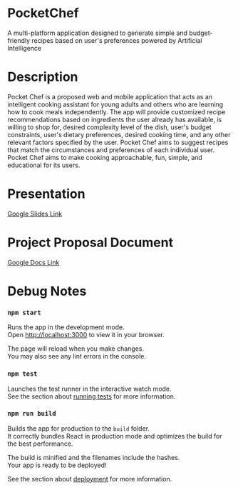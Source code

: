 # PocketChef

A multi-platform application designed to generate simple and budget-friendly recipes based on user's preferences powered by Artificial Intelligence

# Description

Pocket Chef is a proposed web and mobile application that acts as an intelligent cooking assistant for young adults and others who are learning how to cook meals independently. The app will provide customized recipe recommendations based on ingredients the user already has available, is willing to shop for, desired complexity level of the dish, user's budget constraints, user's dietary preferences, desired cooking time, and any other relevant factors specified by the user. Pocket Chef aims to suggest recipes that match the circumstances and preferences of each individual user. Pocket Chef aims to make cooking approachable, fun, simple, and educational for its users.

# Presentation

[Google Slides Link](https://docs.google.com/presentation/d/1ysY0iXat3KDyt-j90wWWccjFWgYwKsGyCN0LTgSph5M/edit?usp=sharing)

# Project Proposal Document

[Google Docs Link](https://docs.google.com/document/d/1GUYQyB2tZ-MuVi04Kp4Ky5cQFExCfqHcU6ehCBGQrpE/edit)

# Debug Notes

### `npm start`

Runs the app in the development mode.\
Open [http://localhost:3000](http://localhost:3000) to view it in your browser.

The page will reload when you make changes.\
You may also see any lint errors in the console.

### `npm test`

Launches the test runner in the interactive watch mode.\
See the section about [running tests](https://facebook.github.io/create-react-app/docs/running-tests) for more information.

### `npm run build`

Builds the app for production to the `build` folder.\
It correctly bundles React in production mode and optimizes the build for the best performance.

The build is minified and the filenames include the hashes.\
Your app is ready to be deployed!

See the section about [deployment](https://facebook.github.io/create-react-app/docs/deployment) for more information.

